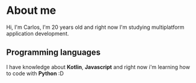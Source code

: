 # About me
Hi, I'm Carlos, I'm 20 years old and right now I'm studying multiplatform application development.

## Programming languages
I have knowledge about **Kotlin**, **Javascript** and right now i'm learning how to code with **Python** :D
